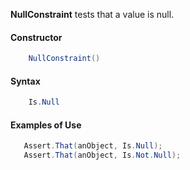 **NullConstraint** tests that a value is null.

#### Constructor

```csharp
    NullConstraint()
```

#### Syntax

```csharp
    Is.Null
```

#### Examples of Use

```csharp
   Assert.That(anObject, Is.Null);
   Assert.That(anObject, Is.Not.Null);
```

